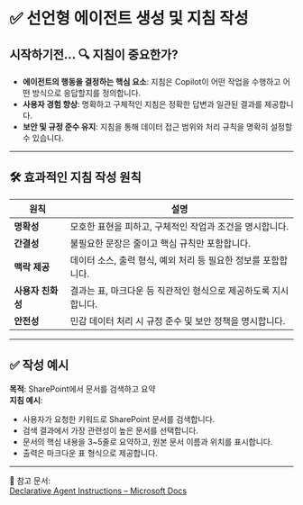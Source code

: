 # ✅ 선언형 에이전트 생성 및 지침 작성

## 시작하기전... 🔍 지침이 중요한가?
- **에이전트의 행동을 결정하는 핵심 요소**: 지침은 Copilot이 어떤 작업을 수행하고 어떤 방식으로 응답할지를 정의합니다.
- **사용자 경험 향상**: 명확하고 구체적인 지침은 정확한 답변과 일관된 결과를 제공합니다.
- **보안 및 규정 준수 유지**: 지침을 통해 데이터 접근 범위와 처리 규칙을 명확히 설정할 수 있습니다.

---

## 🛠 효과적인 지침 작성 원칙
| 원칙 | 설명 |
|------|------|
| **명확성** | 모호한 표현을 피하고, 구체적인 작업과 조건을 명시합니다. |
| **간결성** | 불필요한 문장은 줄이고 핵심 규칙만 포함합니다. |
| **맥락 제공** | 데이터 소스, 출력 형식, 예외 처리 등 필요한 정보를 포함합니다. |
| **사용자 친화성** | 결과는 표, 마크다운 등 직관적인 형식으로 제공하도록 지시합니다. |
| **안전성** | 민감 데이터 처리 시 규정 준수 및 보안 정책을 명시합니다. |

---

## ✅ 작성 예시
**목적**: SharePoint에서 문서를 검색하고 요약  
**지침 예시**:
- 사용자가 요청한 키워드로 SharePoint 문서를 검색합니다.
- 검색 결과에서 가장 관련성이 높은 문서를 선택합니다.
- 문서의 핵심 내용을 3~5줄로 요약하고, 원본 문서 이름과 위치를 표시합니다.
- 출력은 마크다운 표 형식으로 제공합니다.

---

📌 참고 문서:  
[Declarative Agent Instructions – Microsoft Docs](https://learn.microsoft.com/ko-kr/microsoft-365-copilot/extensibility/declarative-agent-tool-comparison)
